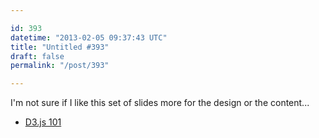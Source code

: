 ```yaml
---

id: 393
datetime: "2013-02-05 09:37:43 UTC"
title: "Untitled #393"
draft: false
permalink: "/post/393"

---
```


I'm not sure if I like this set of slides more for the design or the content... 

 
 * [D3.js 101](http://scottcheng.github.com/d3js-101/#/title)




